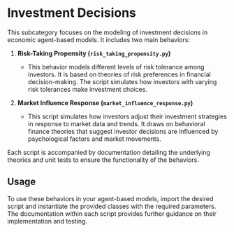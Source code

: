 # Investment Decisions

This subcategory focuses on the modeling of investment decisions in economic agent-based models. It includes two main behaviors:

1. **Risk-Taking Propensity (`risk_taking_propensity.py`)**
   - This behavior models different levels of risk tolerance among investors. It is based on theories of risk preferences in financial decision-making. The script simulates how investors with varying risk tolerances make investment choices.

2. **Market Influence Response (`market_influence_response.py`)**
   - This script simulates how investors adjust their investment strategies in response to market data and trends. It draws on behavioral finance theories that suggest investor decisions are influenced by psychological factors and market movements.

Each script is accompanied by documentation detailing the underlying theories and unit tests to ensure the functionality of the behaviors.

## Usage
To use these behaviors in your agent-based models, import the desired script and instantiate the provided classes with the required parameters. The documentation within each script provides further guidance on their implementation and testing.
